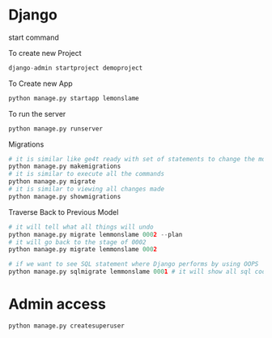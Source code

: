# Django


start command

To create new Project
```py
django-admin startproject demoproject
```

To Create new App
```py
python manage.py startapp lemonslame
```

To run the server
```py
python manage.py runserver
```

Migrations
```py
# it is similar like ge4t ready with set of statements to change the models
python manage.py makemigrations
# it is similar to execute all the commands 
python manage.py migrate
# it is similar to viewing all changes made
python manage.py showmigrations


```



Traverse Back to Previous Model
```py
# it will tell what all things will undo 
python manage.py migrate lemmonslame 0002 --plan
# it will go back to the stage of 0002
python manage.py migrate lemmonslame 0002

# if we want to see SQL statement where Django performs by using OOPS
python manage.py sqlmigrate lemmonslame 0001 # it will show all sql code for 0001 file
```

# Admin access

```py
python manage.py createsuperuser
```



